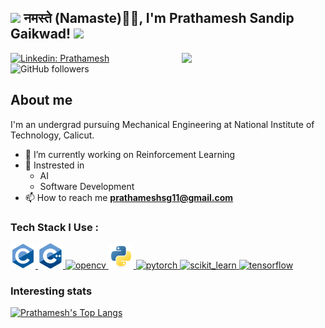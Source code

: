 <h2><img src="https://emojis.slackmojis.com/emojis/images/1531849430/4246/blob-sunglasses.gif?1531849430" width="30"/> नमस्ते (Namaste)🙏🏻, I'm Prathamesh Sandip Gaikwad! <img src="https://media.giphy.com/media/12oufCB0MyZ1Go/giphy.gif" width="50"></h2>
<img align='right' src="https://media.giphy.com/media/M9gbBd9nbDrOTu1Mqx/giphy.gif" width="230">
</em></p>


[![Linkedin: Prathamesh](https://img.shields.io/badge/-Prathamesh-blue?style=flat-square&logo=Linkedin&logoColor=white&link=https://www.linkedin.com/in/prathamesh-gaikwad-56519821b/)](https://www.linkedin.com/in/prathamesh-gaikwad-56519821b/)
![GitHub followers](https://img.shields.io/github/followers/prathameshg11?label=Follow&style=social)

## About me 
I'm an undergrad pursuing Mechanical Engineering at National Institute of Technology, Calicut. 

- 🔭 I’m currently working on Reinforcement Learning
- 📖 Instrested in
   - AI
   - Software Development
- 📫 How to reach me **prathameshsg11@gmail.com**

<h3 align="left">Tech Stack I Use :</h3>
<p align="left"> <a href="https://www.cprogramming.com/" target="_blank"> <img src="https://raw.githubusercontent.com/devicons/devicon/master/icons/c/c-original.svg" alt="c" width="40" height="40"/> </a> <a href="https://www.w3schools.com/cpp/" target="_blank"> <img src="https://raw.githubusercontent.com/devicons/devicon/master/icons/cplusplus/cplusplus-original.svg" alt="cplusplus" width="40" height="40"/> </a> <a href="https://opencv.org/" target="_blank"> <img src="https://www.vectorlogo.zone/logos/opencv/opencv-icon.svg" alt="opencv" width="40" height="40"/> </a> <a href="https://www.python.org" target="_blank"> <img src="https://raw.githubusercontent.com/devicons/devicon/master/icons/python/python-original.svg" alt="python" width="40" height="40"/> </a> <a href="https://pytorch.org/" target="_blank"> <img src="https://www.vectorlogo.zone/logos/pytorch/pytorch-icon.svg" alt="pytorch" width="40" height="40"/> </a> <a href="https://scikit-learn.org/" target="_blank"> <img src="https://upload.wikimedia.org/wikipedia/commons/0/05/Scikit_learn_logo_small.svg" alt="scikit_learn" width="40" height="40"/> </a> <a href="https://www.tensorflow.org" target="_blank"> <img src="https://www.vectorlogo.zone/logos/tensorflow/tensorflow-icon.svg" alt="tensorflow" width="40" height="40"/> </a> </p>

### Interesting stats

[![Prathamesh's Top Langs](https://github-readme-stats.vercel.app/api/top-langs/?username=prathameshg11&theme=radical)](https://github.com/prathameshg11/github-readme-stats)
